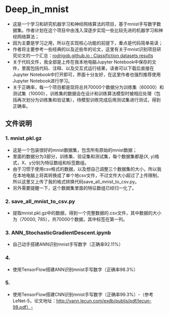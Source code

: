 # Deep_in_mnist
- 这是一个学习和研究机器学习和神经网络算法的项目，基于mnist手写数字数据集。作者计划在这个项目中由浅入深逐步实现一些比较先进的机器学习和神经网络算法；
- 因为主要是学习之用，所以在实现核心功能的前提下，重点是代码简单易读；
- 作者将主要参考一些经典的以及近些年的论文，这里有关于mnist识别项目研究论文的一个汇总：[rodrigob.github.io : Classifiction datasets results](http://rodrigob.github.io/are_we_there_yet/build/classification_datasets_results.html#4d4e495354) 
- 关于代码文件，我全部是上传在我本地电脑Jupyter Notebook中保存的文件，里面包括代码、注释、以及交互式运行结果，读者可以下载后直接在Jupyter Notebook中打开即可，界面十分友好，在这里作者也强烈推荐使用Jupyter Notebook进行学习。
- 关于正确率，每一个项目都是现将总共70000个数据分为训练集（60000）和测试集（10000），训练集的数据会在设计和训练算法模型时被相应处理（包括再次划分为训练集和验证集），待模型训练完成后用测试集进行测试，得到正确率。
## 文件说明
### 1. mnist.pkl.gz
- 这是一个包装很好的mnist数据集，包含所有原始的mnist数据；
- 里面的数据分为3部分，训练集、验证集和测试集，每个数据集都是(X, y)格式，X、y分别为特征数组和标签数组。
- 由于习惯于使用csv格式的数据，以及想自己调整三个数据集的大小，所以我在本地电脑上将其转换成了单个地csv文件，不过文件大小超过了上传限制，所以这里又上传了我的格式转换代码save_all_mnist_to_csv.py。
- 另外需要提醒一下，这个数据集里面的特征数组已经归一化了。
### 2. save_all_mnist_to_csv.py
- 提取mnist.pkl.gz中的数据，得到一个完整数据的.csv文件，其中数据的大小为（70000, 785），共70000个数据，其中标签在第一列。
### 3. ANN_StochasticGradientDescent.ipynb
- 自己动手搭建ANN识别mnist手写数字（正确率92.11%）
### 4. 
- 使用TensorFlow搭建ANN识别mnist手写数字（正确率98.3%）
### 5. 
- 使用TensorFlow搭建CNN识别mnist手写数字（正确率99.3%）-（参考LeNet-5，论文地址：http://yann.lecun.com/exdb/publis/pdf/lecun-98.pdf）-
